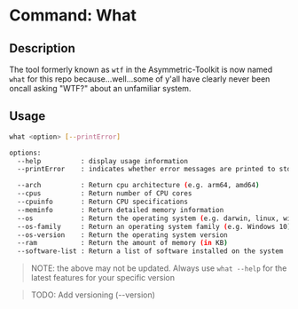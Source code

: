 Command: What
=============

## Description

The tool formerly known as `wtf` in the Asymmetric-Toolkit
is now named `what` for this repo because...well...some of
y'all have clearly never been oncall asking "WTF?" about an
unfamiliar system.

## Usage

```bash
what <option> [--printError]

options:
  --help          : display usage information
  --printError    : indicates whether error messages are printed to stdout.

  --arch          : Return cpu architecture (e.g. arm64, amd64)
  --cpus          : Return number of CPU cores
  --cpuinfo       : Return CPU specifications
  --meminfo       : Return detailed memory information
  --os            : Return the operating system (e.g. darwin, linux, windows)
  --os-family     : Return an operating system family (e.g. Windows 10)
  --os-version    : Return the operating system version
  --ram           : Return the amount of memory (in KB)
  --software-list : Return a list of software installed on the system

```

> NOTE: the above may not be updated. Always use `what --help`
> for the latest features for your specific version

> TODO:
> Add versioning (--version)

